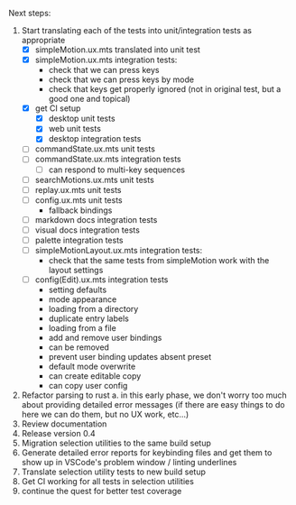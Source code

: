 Next steps:

1. Start translating each of the tests into unit/integration tests as appropriate
    - [x] simpleMotion.ux.mts translated into unit test
    - [x] simpleMotion.ux.mts integration tests:
        - check that we can press keys
        - check that we can press keys by mode
        - check that keys get properly ignored (not in original test, but a good one and topical)
    - [x] get CI setup
        - [x] desktop unit tests
        - [x] web unit tests
        - [x] desktop integration tests
    - [ ] commandState.ux.mts unit tests
    - [ ] commandState.ux.mts integration tests
        - [ ] can respond to multi-key sequences
    - [ ] searchMotions.ux.mts unit tests
    - [ ] replay.ux.mts unit tests
    - [ ] config.ux.mts unit tests
        - fallback bindings
    - [ ] markdown docs integration tests
    - [ ] visual docs integration tests
    - [ ] palette integration tests
    - [ ] simpleMotionLayout.ux.mts integration tests:
        - check that the same tests from simpleMotion work with the layout
          settings
    - [ ] config(Edit).ux.mts integration tests
        - setting defaults
        - mode appearance
        - loading from a directory
        - duplicate entry labels
        - loading from a file
        - add and remove user bindings
        - can be removed
        - prevent user binding updates absent preset
        - default mode overwrite
        - can create editable copy
        - can copy user config
3. Refactor parsing to rust
    a. in this early phase, we don't worry too much about providing detailed error messages
       (if there are easy things to do here we can do them, but no UX work, etc...)
4. Review documentation
5. Release version 0.4
6. Migration selection utilities to the same build setup
7. Generate detailed error reports for keybinding files and get them to show
   up in VSCode's problem window / linting underlines
8. Translate selection utility tests to new build setup
9. Get CI working for all tests in selection utilities
10. continue the quest for better test coverage
